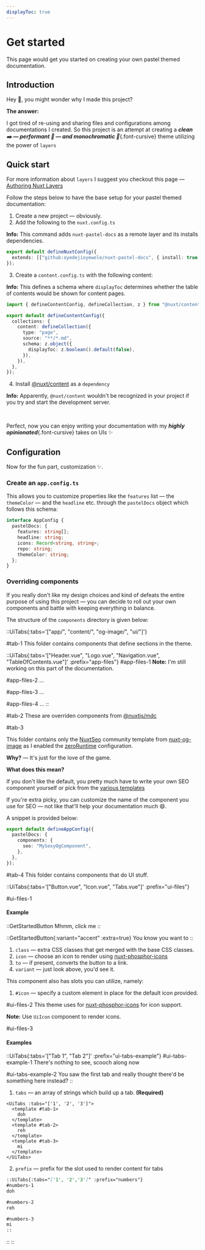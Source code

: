 ```yaml
---
displayToc: true
---
```


# Get started

This page would get you started on creating your own pastel themed documentation.

## Introduction

Hey :wave:, you might wonder why I made this project?

**The answer:**

I got tired of re-using and sharing files and configurations among documentations I created. So this project is an attempt at creating a **_clean :black_nib: &mdash; performant :rocket: &mdash; and monochromatic :art:_**{.font-cursive} theme utilizing the power of `layers`

## Quick start

For more information about `layers` I suggest you checkout this page &mdash; [Authoring Nuxt Layers](https://nuxt.com/docs/4.x/guide/going-further/layers)

Follow the steps below to have the base setup for your pastel themed documentation:

1. Create a new project &mdash; obviously.
2. Add the following to the `nuxt.config.ts`

**Info:** This command adds `nuxt-pastel-docs` as a remote layer and its installs dependencies.

```ts [nuxt.config]
export default defineNuxtConfig({
  extends: [["github:oyedejioyewole/nuxt-pastel-docs", { install: true }]],
});
```

3. Create a `content.config.ts` with the following content:

**Info:** This defines a schema where `displayToc` determines whether the table of contents would be shown for content pages.

```ts [content.config]
import { defineContentConfig, defineCollection, z } from "@nuxt/content";

export default defineContentConfig({
  collections: {
    content: defineCollection({
      type: "page",
      source: "**/*.md",
      schema: z.object({
        displayToc: z.boolean().default(false),
      }),
    }),
  },
});
```

4. Install [@nuxt/content](https://content.nuxt.com) as a `dependency`

**Info:** Apparently, `@nuxt/content` wouldn't be recognized in your project if you try and start the development server.

<br>

Perfect, now you can enjoy writing your documentation with my **_highly opinionated_**{.font-cursive} takes on UIs :sparkles:

## Configuration

Now for the fun part, customization :sparkles:.

### Create an `app.config.ts`

This allows you to customize properties like the `features` list &mdash; the `themeColor` &mdash; and the `headline` etc. through the `pastelDocs` object which follows this schema:

```ts
interface AppConfig {
  pastelDocs: {
    features: string[];
    headline: string;
    icons: Record<string, string>;
    repo: string;
    themeColor: string;
  };
}
```

### Overriding components

If you really don't like my design choices and kind of defeats the entire purpose of using this project &mdash; you can decide to roll out your own components and battle with keeping everything in balance.

The structure of the `components` directory is given below:

<!-- Tabs of directory structure -->

<!-- prettier-ignore-start -->
::UiTabs{:tabs='["app/", "content/", "og-image/", "ui/"]'}

<!-- `app/` tab -->
#tab-1
This folder contains components that define sections in the theme.

  <!-- Sub-tabs of app/ -->
  ::UiTabs{:tabs='["Header.vue", "Logo.vue", "Navigation.vue", "TableOfContents.vue"]' :prefix="app-files"}
  #app-files-1
    **Note:** I'm still working on this part of the documentation.

  #app-files-2
    ...

  #app-files-3
    ...

  #app-files-4
    ...
  ::

<!-- `content/` tab -->
#tab-2
  These are overriden components from [@nuxtjs/mdc](https://github.com/nuxt-modules/mdc/tree/main/src/runtime/components/prose)

<!-- `og-image/` tab -->
#tab-3

  This folder contains only the [NuxtSeo](https://nuxtseo.com/docs/og-image/guides/community-templates) community template from [nuxt-og-image](https://nuxtseo.com/docs/og-image/getting-started/introduction) as I enabled the [zeroRuntime](https://nuxtseo.com/docs/og-image/guides/zero-runtime) configuration.

  **Why?** &mdash; It's just for the love of the game.

  **What does this mean?**

  If you don't like the default, you pretty much have to write your own SEO component yourself or pick from the [various templates](https://github.com/nuxt-modules/og-image/tree/main/src/runtime/app/components/Templates/Community)

  If you're extra picky, you can customize the name of the component you use for SEO &mdash; not like that'll help your documentation much :smile:.

  A snippet is provided below:

  ```ts [app.config.ts]
  export default defineAppConfig({
    pastelDocs: {
      components: {
        seo: "MySexyOgComponent",
      },
    },
  });
  ```

<!-- `ui/` tab -->
#tab-4
  This folder contains components that do UI stuff.

  <!-- Sub-tabs of ui/ -->
  ::UiTabs{:tabs='["Button.vue", "Icon.vue", "Tabs.vue"]' :prefix="ui-files"}

  #ui-files-1

  #### Example

  ::GetStartedButton
  Mhmm, click me
  ::

  ::GetStartedButton{:variant="accent" :extra=true}
  You know you want to
  ::

  1. `class` &mdash; extra CSS classes that get merged with the base CSS classes.
  2. `icon` &mdash; choose an icon to render using [nuxt-phosphor-icons](https://nuxt-phosphor-icons.vercel.app)
  3. `to` &mdash; if present, converts the button to a link.
  4. `variant` &mdash; just look above, you'd see it.

  This component also has slots you can utilize, namely:

  1. `#icon` &mdash; specify a custom element in place for the default icon provided.

  #ui-files-2
  This theme uses for [nuxt-phosphor-icons](https://nxut-phosphor-icons.vercel.app) for icon support.
  
  **Note:** Use `UiIcon` component to render icons.

  #ui-files-3

  #### Examples

  ::UiTabs{:tabs='["Tab 1", "Tab 2"]' :prefix="ui-tabs-example"}
  #ui-tabs-example-1
    There's nothing to see, scooch along now

  #ui-tabs-example-2
    You saw the first tab and really thought there'd be something here instead?
  ::

  1. `tabs` &mdash; an array of strings which build up a tab. **(Required)**

  ```vue [YourSexyComponent]
  <UiTabs :tabs="['1', '2', '3']">
    <template #tab-1>
      doh
    </template>
    <template #tab-2>
      reh
    </template>
    <template #tab-3>
      mi
    </template>
  </UiTabs>
  ```

  2. `prefix` &mdash; prefix for the slot used to render content for tabs
  
  ```md [content]
  ::UiTabs{:tabs="['1', '2','3']" :prefix="numbers"}
  #numbers-1
  doh

  #numbers-2
  reh

  #numbers-3
  mi
  ::
  ```
  ::
::

<!--  prettier-ignore-end -->
